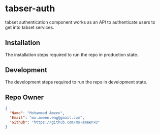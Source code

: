 # tabser-auth

tabset authentication component works as an API to authenticate users to get into tabset services.

## Installation

The installation steps required to run the repo in production state.

## Development

The development steps required to run the repo in development state.

## Repo Owner

```JSON
{
  "Name": "Mohammed Ameen",
  "Email": "mo.ameen.eng@gmail.com",
  "Github": "https://github.com/mo-ameenx0"
}
```

